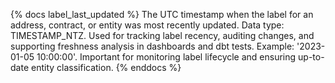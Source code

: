 {% docs label_last_updated %}
The UTC timestamp when the label for an address, contract, or entity was most recently updated. Data type: TIMESTAMP_NTZ. Used for tracking label recency, auditing changes, and supporting freshness analysis in dashboards and dbt tests. Example: '2023-01-05 10:00:00'. Important for monitoring label lifecycle and ensuring up-to-date entity classification.
{% enddocs %} 